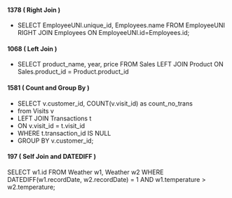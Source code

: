 #### 1378 ( Right Join )
  - SELECT EmployeeUNI.unique_id, Employees.name FROM EmployeeUNI RIGHT JOIN Employees ON EmployeeUNI.id=Employees.id;

#### 1068 ( Left Join )
  - SELECT product_name, year, price FROM Sales LEFT JOIN Product ON Sales.product_id = Product.product_id

#### 1581 ( Count and Group By )
  - SELECT v.customer_id, COUNT(v.visit_id) as count_no_trans
  - from Visits v
  - LEFT JOIN Transactions t
  - ON v.visit_id = t.visit_id
  - WHERE t.transaction_id IS NULL
  - GROUP BY v.customer_id;

#### 197 ( Self Join and DATEDIFF )
SELECT w1.id FROM Weather w1, Weather w2
WHERE DATEDIFF(w1.recordDate, w2.recordDate) = 1 AND w1.temperature > w2.temperature;

